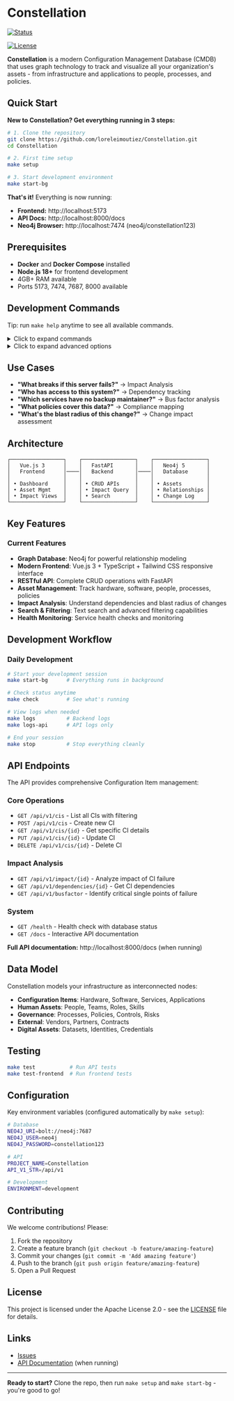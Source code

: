 # Constellation
[![Status](https://img.shields.io/badge/status-in%20development-orange)]()

[![License](https://img.shields.io/badge/License-Apache%202.0-blue.svg)](https://opensource.org/licenses/Apache-2.0)

**Constellation** is a modern Configuration Management Database (CMDB) that uses graph technology to track and visualize all your organization's assets - from infrastructure and applications to people, processes, and policies.

## Quick Start

**New to Constellation? Get everything running in 3 steps:**

```bash
# 1. Clone the repository
git clone https://github.com/loreleimoutiez/Constellation.git
cd Constellation

# 2. First time setup
make setup

# 3. Start development environment  
make start-bg
```

**That's it!** Everything is now running:
- **Frontend:** http://localhost:5173
- **API Docs:** http://localhost:8000/docs  
- **Neo4j Browser:** http://localhost:7474 (neo4j/constellation123)

## Prerequisites

- **Docker** and **Docker Compose** installed
- **Node.js 18+** for frontend development
- 4GB+ RAM available
- Ports 5173, 7474, 7687, 8000 available

## Development Commands

Tip: run `make help` anytime to see all available commands.

<details>
<summary>Click to expand commands</summary>
  
| Command | Description |
|---------|-------------|
| `make setup` | **First-time setup** (new developers) |
| `make start` | **Start development** (shows frontend logs) |
| `make start-bg` | **Start in background** (frees terminal) |
| `make stop` | **Stop everything** |
| `make restart` | **Restart all services** |
| `make check` | **Check status** of all services |
| `make logs` | **View logs** from all services |

</details>
<details>
<summary>Click to expand advanced options</summary>

| Command | Description |
|---------|-------------|
| `make build` | Rebuild Docker containers |
| `make clean` | Clean up containers and volumes |
| `make reset` | Complete reset (clean + build + setup) |
| `make shell-api` | Shell access to API container |
| `make test` | Run API tests |
| `make test-frontend` | Run frontend tests |
| `make sample-data` | Load sample CMDB data |
| `make db-reset` | Reset database (DELETES ALL DATA) |
| `make demo` | Start everything in containers (demo mode) |

</details>

## Use Cases

- **"What breaks if this server fails?"** → Impact Analysis
- **"Who has access to this system?"** → Dependency tracking  
- **"Which services have no backup maintainer?"** → Bus factor analysis
- **"What policies cover this data?"** → Compliance mapping
- **"What's the blast radius of this change?"** → Change impact assessment

## Architecture

```
┌─────────────────┐    ┌─────────────────┐    ┌─────────────────┐
│   Vue.js 3      │    │   FastAPI       │    │   Neo4j 5       │
│   Frontend      │────│   Backend       │────│   Database      │
│                 │    │                 │    │                 │
│ • Dashboard     │    │ • CRUD APIs     │    │ • Assets        │
│ • Asset Mgmt    │    │ • Impact Query  │    │ • Relationships │
│ • Impact Views  │    │ • Search        │    │ • Change Log    │
└─────────────────┘    └─────────────────┘    └─────────────────┘
```

## Key Features

### Current Features
- **Graph Database**: Neo4j for powerful relationship modeling
- **Modern Frontend**: Vue.js 3 + TypeScript + Tailwind CSS responsive interface
- **RESTful API**: Complete CRUD operations with FastAPI
- **Asset Management**: Track hardware, software, people, processes, policies
- **Impact Analysis**: Understand dependencies and blast radius of changes
- **Search & Filtering**: Text search and advanced filtering capabilities
- **Health Monitoring**: Service health checks and monitoring

## Development Workflow

### Daily Development
```bash
# Start your development session
make start-bg      # Everything runs in background

# Check status anytime
make check         # See what's running

# View logs when needed
make logs          # Backend logs
make logs-api      # API logs only

# End your session
make stop          # Stop everything cleanly
```

## API Endpoints

The API provides comprehensive Configuration Item management:

### Core Operations
- `GET /api/v1/cis` - List all CIs with filtering
- `POST /api/v1/cis` - Create new CI
- `GET /api/v1/cis/{id}` - Get specific CI details
- `PUT /api/v1/cis/{id}` - Update CI
- `DELETE /api/v1/cis/{id}` - Delete CI

### Impact Analysis
- `GET /api/v1/impact/{id}` - Analyze impact of CI failure
- `GET /api/v1/dependencies/{id}` - Get CI dependencies
- `GET /api/v1/busfactor` - Identify critical single points of failure

### System
- `GET /health` - Health check with database status
- `GET /docs` - Interactive API documentation

**Full API documentation:** http://localhost:8000/docs (when running)

## Data Model

Constellation models your infrastructure as interconnected nodes:

- **Configuration Items**: Hardware, Software, Services, Applications
- **Human Assets**: People, Teams, Roles, Skills  
- **Governance**: Processes, Policies, Controls, Risks
- **External**: Vendors, Partners, Contracts
- **Digital Assets**: Datasets, Identities, Credentials

## Testing

```bash
make test           # Run API tests
make test-frontend  # Run frontend tests
```

## Configuration

Key environment variables (configured automatically by `make setup`):

```bash
# Database
NEO4J_URI=bolt://neo4j:7687
NEO4J_USER=neo4j
NEO4J_PASSWORD=constellation123

# API
PROJECT_NAME=Constellation
API_V1_STR=/api/v1

# Development
ENVIRONMENT=development
```

## Contributing

We welcome contributions! Please:

1. Fork the repository
2. Create a feature branch (`git checkout -b feature/amazing-feature`)
3. Commit your changes (`git commit -m 'Add amazing feature'`)
4. Push to the branch (`git push origin feature/amazing-feature`)
5. Open a Pull Request

## License

This project is licensed under the Apache License 2.0 - see the [LICENSE](LICENSE) file for details.

## Links

- [Issues](https://github.com/loreleimoutiez/Constellation/issues)
- [API Documentation](http://localhost:8000/docs) (when running)

---

**Ready to start?** Clone the repo, then run `make setup` and `make start-bg` - you're good to go!
